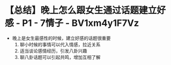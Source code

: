 # 【总结】晚上怎么跟女生通过话题建立好感 - P1 - 7情子 - BV1xm4y1F7Vz

-   晚上是女生最感性的时候，建立好感的话题很重要
    1.  聊小时候的事情可以代入情感，拉近关系
    2.  适当谈论感情经历，引发八卦兴趣
    3.  聊八卦话题可以引起共鸣，增加互相了解